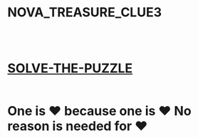 # NOVA_TREASURE_CLUE3

<html>
	<title>CHECK-THE-LOGO FIRST</title>
	<body>
    <br><br>
    <h1>
		<a href="https://mywordle.strivemath.com/?word=wikkzv">SOLVE-THE-PUZZLE</a>
		<br>
    <br>
		<p>
			One is &hearts;
			because one is &hearts;
			No reason is needed for &hearts;
		</p>
	</body>
</html>
